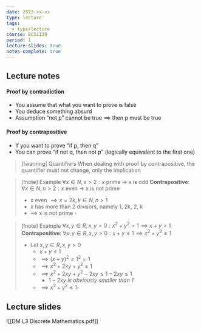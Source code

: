 ```yaml
---
date: 2023-xx-xx
type: lecture
tags:
  - type/lecture
course: BCS1130
period: 1
lecture-slides: true
notes-complete: true
---
```

## Lecture notes
#### Proof by contradiction
- You assume that what you want to prove is false
- You deduce something absurd
- Assumption “not p” cannot be true $\implies$ then p must be true

#### Proof by contrapositive
- If you want to prove “if p, then q”
- You can prove “if not q, then not p” (logically equivalent to the first one)

> [!warning] Quantifiers
> When dealing with proof by contrapositive, the quantifier must not change, only the implication

> [!note] Example
>$\forall x \in N, x> 2 : x$  prime $\to$ x is odd
> **Contrapositive**: $\forall x \in N, n> 2 : x$ even $\to$ x is not prime
> - x even $\implies x = 2k, k \in N, n> 1$
> - x has more than 2 divisors, namely 1, 2k, 2, k
> - $\implies$ x is not prime $\square$

> [!note] Example
> $\forall x,y \in R, x,y>0 : x^2 + y^2 >1 \implies x+y >1$
> **Contrapositive**: $\forall x, y \in R, x,y > 0 : x + y \leq 1 \implies x^2 + y^2 \leq 1$
> - Let $x, y \in R, x,y > 0$
> 	- $x+ y ≤ 1$
> 	- $\implies (x+y)^2 ≤ 1^2 = 1$
> 	- $\implies x^2 + 2xy + y^2 ≤ 1$
> 	- $\implies x^2 + 2xy+y^2 - 2xy ≤ 1 -2xy \leq 1$
> 		- $1 - 2xy$ *is obviously smaller than 1*
> 	- $\implies x^2 + y^2 ≤ 1 \square$

## Lecture slides
![[DM L3 Discrete Mathematics.pdf]]